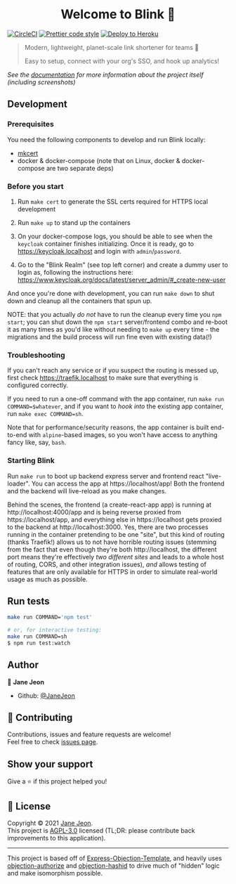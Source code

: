<h1 align="center">Welcome to Blink 👋</h1>

[![CircleCI](https://circleci.com/gh/JaneJeon/blink.svg?style=shield)](https://circleci.com/gh/JaneJeon/blink)
[![Prettier code style](https://img.shields.io/badge/code_style-prettier-ff69b4.svg)](https://github.com/prettier/prettier)
[![Deploy to Heroku](https://img.shields.io/badge/deploy%20to-heroku-6762a6)](https://heroku.com/deploy)

> Modern, lightweight, planet-scale link shortener for teams 🎉
>
> Easy to setup, connect with your org's SSO, and hook up analytics!

_See the [documentation](https://docs.blink.rest) for more information about the project itself (including screenshots)_

## Development

### Prerequisites

You need the following components to develop and run Blink locally:

- [mkcert](https://github.com/FiloSottile/mkcert)
- docker & docker-compose (note that on Linux, docker & docker-compose are two separate deps)

### Before you start

1. Run `make cert` to generate the SSL certs required for HTTPS local development

2. Run `make up` to stand up the containers

3. On your docker-compose logs, you should be able to see when the `keycloak` container finishes initializing. Once it is ready, go to https://keycloak.localhost and login with `admin`/`password`.

4. Go to the "Blink Realm" (see top left corner) and create a dummy user to login as, following the instructions here: https://www.keycloak.org/docs/latest/server_admin/#_create-new-user

And once you're done with development, you can run `make down` to shut down and cleanup all the containers that spun up.

NOTE: that you actually _do not_ have to run the cleanup every time you `npm start`; you can shut down the `npm start` server/frontend combo and re-boot it as many times as you'd like without needing to `make up` every time - the migrations and the build process will run fine even with existing data(!)

### Troubleshooting

If you can't reach any service or if you suspect the routing is messed up, first check https://traefik.localhost to make sure that everything is configured correctly.

If you need to run a one-off command with the app container, run `make run COMMAND=$whatever`, and if you want to _hook into_ the existing app container, run `make exec COMMAND=sh`.

Note that for performance/security reasons, the app container is built end-to-end with `alpine`-based images, so you won't have access to anything fancy like, say, `bash`.

### Starting Blink

Run `make run` to boot up backend express server and frontend react "live-loader". You can access the app at https://localhost/app! Both the frontend and the backend will live-reload as you make changes.

Behind the scenes, the frontend (a create-react-app app) is running at http://localhost:4000/app and is being reverse proxied from https://localhost/app, and everything else in https://localhost gets proxied to the backend at http://localhost:3000. Yes, there are two processes running in the container pretending to be one "site", but this kind of routing (thanks Traefik!) allows us to not have horrible routing issues (stemming from the fact that even though they're both http://localhost, the different port means they're effectively _two different sites_ and leads to a whole host of routing, CORS, and other integration issues), _and_ allows testing of features that are only available for HTTPS in order to simulate real-world usage as much as possible.

## Run tests

```sh
make run COMMAND='npm test'

# or, for interactive testing:
make run COMMAND=sh
$ npm run test:watch
```

## Author

👤 **Jane Jeon**

- Github: [@JaneJeon](https://github.com/JaneJeon)

## 🤝 Contributing

Contributions, issues and feature requests are welcome!  
Feel free to check [issues page](https://github.com/JaneJeon/blink/issues).

## Show your support

Give a ⭐️ if this project helped you!

## 📝 License

Copyright © 2021 [Jane Jeon](https://github.com/JaneJeon).<br />
This project is [AGPL-3.0](https://github.com/JaneJeon/blink/blob/master/LICENSE) licensed (TL;DR: please contribute back improvements to this application).

---

This project is based off of [Express-Objection-Template](https://github.com/JaneJeon/express-objection-template), and heavily uses [objection-authorize](https://github.com/JaneJeon/objection-authorize) and [objection-hashid](https://github.com/JaneJeon/objection-hashid) to drive much of "hidden" logic and make isomorphism possible.
